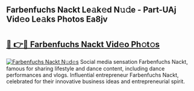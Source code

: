 ## Farbenfuchs Nackt Le𝚊k𝚎d N𝚞𝚍e - Part-UAj Vid𝚎o Le𝚊ks Photos Ea8jv

# <h2><a href="http://fb3j4pz.evod.top/?m=Farbenfuchs+Nackt">🔗 👉🔴 Farbenfuchs Nackt Vid𝚎o Ph𝚘t𝚘s</a></h2>

[![Farbenfuchs Nackt N𝚞d𝚎s](https://i.imgur.com/8V9OHl7.gif)](http://fb3j4pz.evod.top/?m=Farbenfuchs+Nackt)
Social media sensation Farbenfuchs Nackt, famous for sharing lifestyle and dance content, including dance performances and vlogs. Influential entrepreneur Farbenfuchs Nackt, celebrated for their innovative business ideas and entrepreneurial spirit. 
